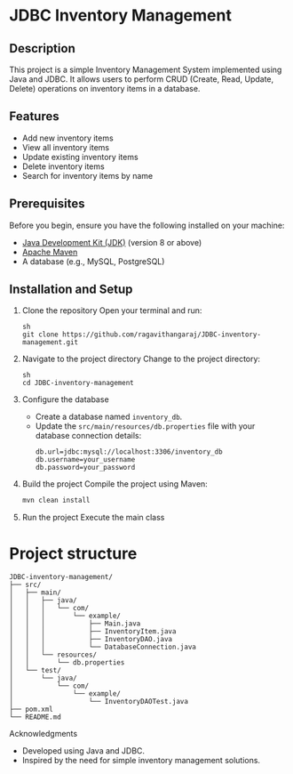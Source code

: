 # JDBC Inventory Management

## Description
This project is a simple Inventory Management System implemented using Java and JDBC. It allows users to perform CRUD (Create, Read, Update, Delete) operations on inventory items in a database.

## Features
- Add new inventory items
- View all inventory items
- Update existing inventory items
- Delete inventory items
- Search for inventory items by name

## Prerequisites
Before you begin, ensure you have the following installed on your machine:
- [Java Development Kit (JDK)](https://www.oracle.com/java/technologies/javase-downloads.html) (version 8 or above)
- [Apache Maven](https://maven.apache.org/download.cgi)
- A database (e.g., MySQL, PostgreSQL)

## Installation and Setup

1. Clone the repository
    Open your terminal and run:
    ```
    sh
    git clone https://github.com/ragavithangaraj/JDBC-inventory-management.git
    ```

2. Navigate to the project directory
    Change to the project directory:
    ```
    sh
    cd JDBC-inventory-management
    ```

3. Configure the database
    - Create a database named `inventory_db`.
    - Update the `src/main/resources/db.properties` file with your database connection details:
      ```properties
      db.url=jdbc:mysql://localhost:3306/inventory_db
      db.username=your_username
      db.password=your_password
      ```

4. Build the project
    Compile the project using Maven:
    ```sh
    mvn clean install
    ```

5. Run the project
    Execute the main class
    
# Project structure
```
JDBC-inventory-management/
├── src/
│   ├── main/
│   │   ├── java/
│   │   │   └── com/
│   │   │       └── example/
│   │   │           ├── Main.java
│   │   │           ├── InventoryItem.java
│   │   │           ├── InventoryDAO.java
│   │   │           └── DatabaseConnection.java
│   │   └── resources/
│   │       └── db.properties
│   └── test/
│       └── java/
│           └── com/
│               └── example/
│                   └── InventoryDAOTest.java
├── pom.xml
└── README.md
```

Acknowledgments
- Developed using Java and JDBC.
- Inspired by the need for simple inventory management solutions.



